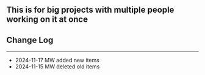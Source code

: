 ## This is for big projects with multiple people working on it at once

## Change Log

---

- 2024-11-17 MW added new items
- 2024-11-15 MW deleted old items
